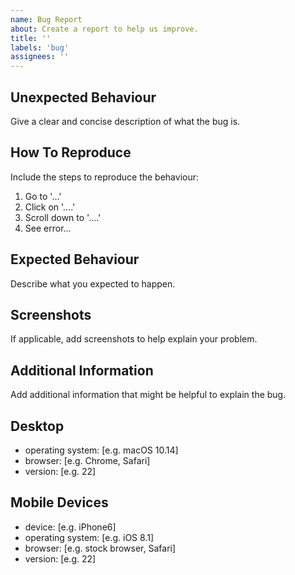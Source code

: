 ```yaml
---
name: Bug Report
about: Create a report to help us improve.
title: ''
labels: 'bug'
assignees: ''
---
```


## Unexpected Behaviour

Give a clear and concise description of what the bug is.

## How To Reproduce

Include the steps to reproduce the behaviour:

1. Go to '...'
2. Click on '....'
3. Scroll down to '....'
4. See error...

## Expected Behaviour

Describe what you expected to happen.

## Screenshots

If applicable, add screenshots to help explain your problem.

## Additional Information

Add additional information that might be helpful to explain the bug.

## Desktop

- operating system: [e.g. macOS 10.14]
- browser: [e.g. Chrome, Safari]
- version: [e.g. 22]

## Mobile Devices

- device: [e.g. iPhone6]
- operating system: [e.g. iOS 8.1]
- browser: [e.g. stock browser, Safari]
- version: [e.g. 22]
